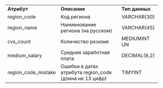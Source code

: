 <table>
    <tr>
        <td><b>Атрибут</b></td>
        <td><b>Описание</b></td>
        <td><b>Тип данных</b></td>
    </tr>
    <tr>
        <td>region_code </td>
        <td>Код региона</td>
        <td>VARCHAR(30) </td>
    </tr>  
    <tr>
        <td>region_name </td>
        <td>Наименование региона (на русском)</td>
        <td> VARCHAR(45)</td>
    </tr>       
    <tr>
        <td>cvs_count  </td>
        <td> Количество резюме   </td>
        <td>MEDIUMINT UN </td>
    </tr>    
    <tr>
        <td>medium_salary </td>
        <td> Средняя заработная плата </td>
        <td>DECIMAL(8,2) </td>
    </tr>      
    <tr>
        <td>region_code_mistake </td>
        <td> Ошибки в датах атрибута region_code (длина не 13 цифр) </td>
        <td>TIMYINT</td>
    </tr>
</table>
